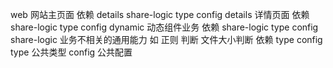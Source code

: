 web
  网站主页面
  依赖
    details
    share-logic
    type
    config
details
  详情页面
  依赖
    share-logic
    type
    config
dynamic
  动态组件业务
  依赖
    share-logic
    type
    config
share-logic
  业务不相关的通用能力 如 正则 判断 文件大小判断
  依赖
    type
    config
type
  公共类型
config
  公共配置